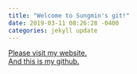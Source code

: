 ```yaml
---
title: "Welcome to Sungmin's git!"
date: 2019-03-11 08:26:28 -0400
categories: jekyll update
---
```

[Please visit my website.](http://13.231.107.102/)  
[And this is my github.](https://github.com/sungminlim89)

